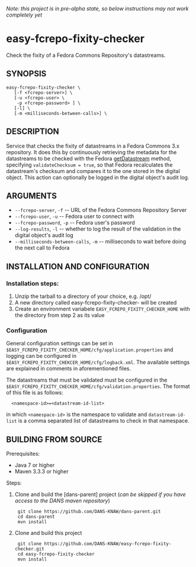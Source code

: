 *Note: this project is in pre-alpha state, so below instructions may not work completely yet*

easy-fcrepo-fixity-checker
==========================

Check the fixity of a Fedora Commons Repository's datastreams.

SYNOPSIS
--------

    easy-fcrepo-fixity-checker \
       [-f <fcrepo-server>] \
       [-u <fcrepo-user> \
        -p <fcrepo-password> ] \
       [-l] \
       [-m <milliseconds-between-calls>] \

DESCRIPTION
-----------

Service that checks the fixity of datastreams in a Fedora Commons 3.x repository. It does this by continuously retrieving
the metadata for the datastreams to be checked with the Fedora [getDatastream] method, specifying ``validateChecksum = true``,
so that Fedora recalculates the datastream's checksum and compares it to the one stored in the digital object. This action
can optionally be logged in the digital object's audit log.

ARGUMENTS
---------

* ``--fcrepo-server``, ``-f`` -- URL of the Fedora Commons Repository Server
* ``--fcrepo-user``, ``-u`` -- Fedora user to connect with
* ``--fcrepo-password``, ``-p`` -- Fedora user's password
* ``--log-results``, ``-l`` -- whether to log the result of the validation in the digital object's audit log
* ``--milliseconds-between-calls``, ``-m`` -- milliseconds to wait before doing the next call to Fedora


INSTALLATION AND CONFIGURATION
------------------------------

### Installation steps:

1. Unzip the tarball to a directory of your choice, e.g. /opt/
2. A new directory called easy-fcrepo-fixity-checker-<version> will be created
3. Create an environment variabele ``EASY_FCREPO_FIXITY_CHECKER_HOME`` with the directory from step 2 as its value


### Configuration

General configuration settings can be set in ``$EASY_FCREPO_FIXITY_CHECKER_HOME/cfg/application.properties`` 
and logging can be configured in ``$EASY_FCREPO_FIXITY_CHEKCER_HOME/cfg/logback.xml``. The available settings are 
explained in comments in aforementioned files.

The datastreams that must be validated must be configured in the ``$EASY_FCREPO_FIXITY_CHECKER_HOME/cfg/validation.properties``.
The format of this file is as follows:

      <namespace-id>=<datastream-id-list>
      
in which ``<namespace-id>`` is the namespace to validate and ``datastream-id-list`` is a comma separated list of datastreams
to check in that namespace.




BUILDING FROM SOURCE
--------------------

Prerequisites:

* Java 7 or higher
* Maven 3.3.3 or higher
 
Steps:

1. Clone and build the [dans-parent] project (*can be skipped if you have access to the DANS maven repository*)
      
        git clone https://github.com/DANS-KNAW/dans-parent.git
        cd dans-parent
        mvn install
2. Clone and build this project

        git clone https://github.com/DANS-KNAW/easy-fcrepo-fixity-checker.git
        cd easy-fcrepo-fixity-checker
        mvn install
        
[getDatastream]: https://wiki.duraspace.org/display/FEDORA38/REST+API#RESTAPI-getDatastream
